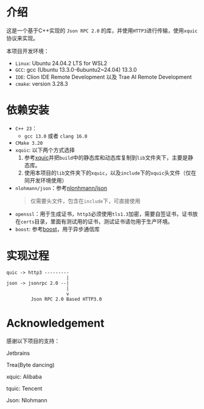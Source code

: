 # 介绍

这是一个基于C++实现的 `Json RPC 2.0` 的库，并使用`HTTP3`进行传输，使用`xquic`协议来实现。

本项目开发环境：
- `Linux`: Ubuntu 24.04.2 LTS for WSL2
- `GCC`: gcc (Ubuntu 13.3.0-6ubuntu2~24.04) 13.3.0
- `IDE`: Clion IDE Remote Development 以及 Trae AI Remote Development
- `cmake`: version 3.28.3

# 依赖安装

- `C++ 23`：
  - `gcc 13.0` 或者 `clang 16.0`
- `CMake 3.20`
- `xquic`: 以下两个方式选择
  1. 参考[xquic](https://github.com/alibaba/xquic)并把`build`中的静态库和动态库复制到`lib`文件夹下，主要是静态库。
  2. 使用本项目的`lib`文件夹下的`xquic`，以及`include`下的`xquic`头文件（仅在同开发环境使用）
- `nlohmann/json`：参考[nlonhmann/json](https://github.com/nlohmann/json)
  > 仅需要头文件，包含在`include`下，可直接使用
- `openssl`：用于生成证书，`http3`必须使用`tls1.3`加密，需要自签证书，证书放在`certs`目录，里面有测试用的证书，测试证书请勿用于生产环境。
- `boost`: 参考[boost](https://www.boost.org/)，用于异步通信库

# 实现过程

```
quic -> http3 ---------
                      |
json -> jsonrpc 2.0 --|
                      |
                      v
         Json RPC 2.0 Based HTTP3.0
```

# Acknowledgement

感谢以下项目的支持：

Jetbrains

Trea(Byte dancing)

xquic: Alibaba

tquic: Tencent

Json: Nlohmann

